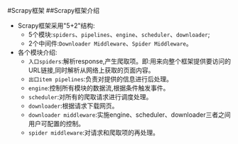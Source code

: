 #Scrapy框架
##Scrapy框架介绍
* Scrapy框架采用"5+2"结构:
	* 5个模块:`spiders`、`pipelines`、`engine`、`scheduler`、`downloader`;
	* 2个中间件:`Downloader Middleware`、`Spider Middleware`。
* 各个模块介绍:
	* `入口spiders`:解析response,产生爬取项。即:用来向整个框架提供要访问的URL链接,同时解析从网络上获取的页面内容。
	* `出口item pipelines`:负责对提供的信息进行后处理。
	* `engine`:控制所有模块的数据流,根据条件触发事件。
	* `scheduler`:对所有的爬取请求进行调度处理。
	* `downloader`:根据请求下载网页。
	* `downloader middleware`:实施engine、scheduler、downloader三者之间用户可配置的控制。
	* `spider middleware`:对请求和爬取项的再处理。
